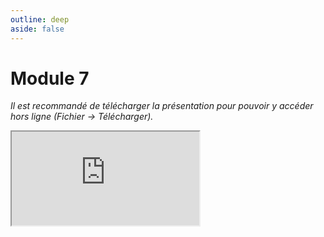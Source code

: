 ```yaml
---
outline: deep
aside: false
---
```

# Module 7

*Il est recommandé de télécharger la présentation pour pouvoir y accéder hors ligne (Fichier -> Télécharger).*

<iframe src="https://docs.google.com/presentation/d/1ARqlct8B3KPZRTdPZ2EbbLhPxpNEtblt/edit?usp=sharing&ouid=101914884112510485401&rtpof=true&sd=true"></iframe>
